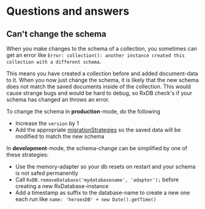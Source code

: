 # Questions and answers

## Can't change the schema

When you make changes to the schema of a collection, you sometimes can get an error like
`Error: collection(): another instance created this collection with a different schema`.

This means you have created a collection before and added document-data to it.
When you now just change the schema, it is likely that the new schema does not match the saved documents inside of the collection.
This would cause strange bugs and would be hard to debug, so RxDB check's if your schema has changed an throws an error.

To change the schema in **production**-mode, do the following
- Increase the `version` by 1
- Add the appropriate [migrationStrategies](https://pubkey.github.io/rxdb/data-migration.html) so the saved data will be modified to match the new schema


In **development**-mode, the schema-change can be simplified by one of these strategies:

-   Use the memory-adapter so your db resets on restart and your schema is not safed permanently
-   Call `RxDB.removeDatabase('mydatabasename', 'adapter');` before creating a new RxDatabase-instance
-   Add a timestamp as suffix to the database-name to create a new one each run like `name: 'heroesDB' + new Date().getTime()`
